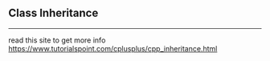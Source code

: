## Class Inheritance
---
read this site to get more info
https://www.tutorialspoint.com/cplusplus/cpp_inheritance.html
